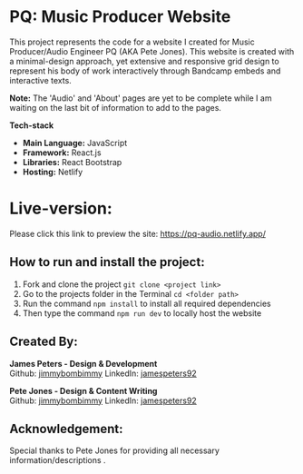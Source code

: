 <h1>PQ: Music Producer Website</h1>
<p>This project represents the code for a website I created for Music Producer/Audio Engineer PQ (AKA Pete Jones). This website is created with a minimal-design approach, yet extensive and responsive grid design to represent his body of work interactively through Bandcamp embeds and interactive texts.</p>

<p><strong>Note:</strong> The 'Audio' and 'About' pages are yet to be complete while I am waiting on the last bit of information to add to the pages.</p>
  
<p><strong>Tech-stack</strong></p>
<ul>
  <li><strong>Main Language:</strong> JavaScript</li>
  <li><strong>Framework:</strong> React.js</li>
  <li><strong>Libraries:</strong> React Bootstrap</li>
  <li><strong>Hosting:</strong> Netlify</li>
</ul>

<h1>Live-version:</h1>
<p>Please click this link to preview the site: <a href="https://pq-audio.netlify.app/">https://pq-audio.netlify.app/</a></p>

<h2>How to run and install the project:</h2>
<ol>
  <li>Fork and clone the project <code>git clone &lt;project link> </code></li>
  <li>Go to the projects folder in the Terminal <code>cd &lt;folder path> </code></li>
  <li>Run the command <code>npm install</code> to install all required dependencies</li>
  <li>Then type the command <code>npm run dev</code> to locally host the website</li>
</ol>

<h2>Created By:</h2>
<p><strong>James Peters - Design & Development</strong>
<br> 
Github: <a href="https://github.com/jimmybombimmy">jimmybombimmy</a>
LinkedIn: <a href="https://www.linkedin.com/in/jamespeters92/">jamespeters92</a></p>
<p><strong>Pete Jones - Design & Content Writing</strong>
<br> 
Github: <a href="https://github.com/jimmybombimmy">jimmybombimmy</a>
LinkedIn: <a href="https://www.linkedin.com/in/jamespeters92/">jamespeters92</a></p>

<h2>Acknowledgement:</h2>
<p>Special thanks to Pete Jones for providing all necessary information/descriptions .</p>
